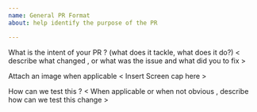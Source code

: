 ```yaml
---
name: General PR Format
about: help identify the purpose of the PR

---
```


What is the intent of your PR ? (what does it tackle, what does it do?)
< describe what changed , or what was the issue and what did you to fix > 

Attach an image when applicable 
< Insert Screen cap here >

How can we test this ? 
< When applicable or when not obvious , describe how can we test this change >
